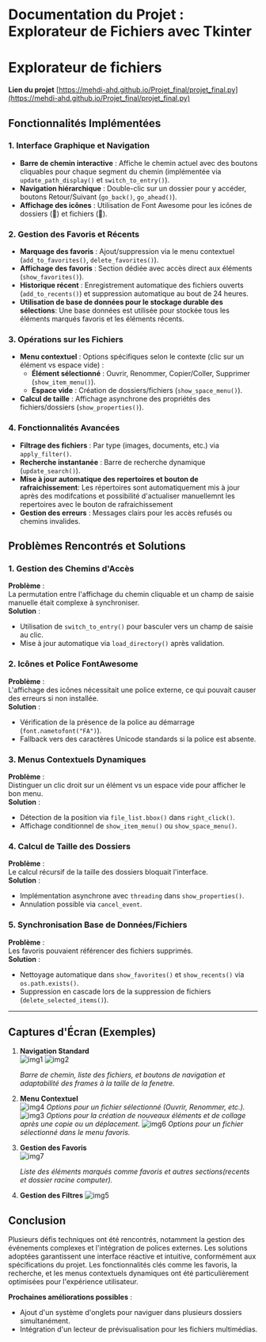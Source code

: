 # Documentation du Projet : Explorateur de Fichiers avec Tkinter

# Explorateur de fichiers
**Lien du projet**
[https://mehdi-ahd.github.io/Projet_final/projet_final.py](https://mehdi-ahd.github.io/Projet_final/projet_final.py)

## Fonctionnalités Implémentées

### 1. Interface Graphique et Navigation
- **Barre de chemin interactive** : Affiche le chemin actuel avec des boutons cliquables pour chaque segment du chemin (implémentée via `update_path_display()` et `switch_to_entry()`).
- **Navigation hiérarchique** : Double-clic sur un dossier pour y accéder, boutons Retour/Suivant (`go_back()`, `go_ahead()`).
- **Affichage des icônes** : Utilisation de Font Awesome pour les icônes de dossiers (📁) et fichiers (📄).

### 2. Gestion des Favoris et Récents
- **Marquage des favoris** : Ajout/suppression via le menu contextuel (`add_to_favorites()`, `delete_favorites()`).
- **Affichage des favoris** : Section dédiée avec accès direct aux éléments (`show_favorites()`).
- **Historique récent** : Enregistrement automatique des fichiers ouverts (`add_to_recents()`) et suppression automatique au bout de 24 heures.
- **Utilisation de base de données pour le stockage durable des sélections**: Une base données est utilisée pour stockée tous les éléments marqués favoris et les éléments récents.

### 3. Opérations sur les Fichiers
- **Menu contextuel** : Options spécifiques selon le contexte (clic sur un élément vs espace vide) :
  - **Élément sélectionné** : Ouvrir, Renommer, Copier/Coller, Supprimer (`show_item_menu()`).
  - **Espace vide** : Création de dossiers/fichiers (`show_space_menu()`).
- **Calcul de taille** : Affichage asynchrone des propriétés des fichiers/dossiers (`show_properties()`).

### 4. Fonctionnalités Avancées
- **Filtrage des fichiers** : Par type (images, documents, etc.) via `apply_filter()`.
- **Recherche instantanée** : Barre de recherche dynamique (`update_search()`).
- **Mise à jour automatique des repertoires et bouton de rafraichissement**: Les répertoires sont automatiquement mis à jour après des modifcations et possibilité d'actualiser manuellemnt les repertoires avec le bouton de rafraichissement
- **Gestion des erreurs** : Messages clairs pour les accès refusés ou chemins invalides.
  

## Problèmes Rencontrés et Solutions

### 1. Gestion des Chemins d'Accès
**Problème** :  
La permutation entre l'affichage du chemin cliquable et un champ de saisie manuelle était complexe à synchroniser.  
**Solution** :  
- Utilisation de `switch_to_entry()` pour basculer vers un champ de saisie au clic.
- Mise à jour automatique via `load_directory()` après validation.

### 2. Icônes et Police FontAwesome
**Problème** :  
L'affichage des icônes nécessitait une police externe, ce qui pouvait causer des erreurs si non installée.  
**Solution** :  
- Vérification de la présence de la police au démarrage (`font.nametofont("FA")`).
- Fallback vers des caractères Unicode standards si la police est absente.

### 3. Menus Contextuels Dynamiques
**Problème** :  
Distinguer un clic droit sur un élément vs un espace vide pour afficher le bon menu.  
**Solution** :  
- Détection de la position via `file_list.bbox()` dans `right_click()`.
- Affichage conditionnel de `show_item_menu()` ou `show_space_menu()`.

### 4. Calcul de Taille des Dossiers
**Problème** :  
Le calcul récursif de la taille des dossiers bloquait l'interface.  
**Solution** :  
- Implémentation asynchrone avec `threading` dans `show_properties()`.
- Annulation possible via `cancel_event`.

### 5. Synchronisation Base de Données/Fichiers
**Problème** :  
Les favoris pouvaient référencer des fichiers supprimés.  
**Solution** :  
- Nettoyage automatique dans `show_favorites()` et `show_recents()` via `os.path.exists()`.
- Suppression en cascade lors de la suppression de fichiers (`delete_selected_items()`).

---

## Captures d'Écran (Exemples)
1. **Navigation Standard**  
     ![img1](https://github.com/user-attachments/assets/7f72e9ce-5227-4dbb-85c0-2139c1a4c8b2)
     ![img2](https://github.com/user-attachments/assets/9fc20a87-30d6-4b9e-af29-2ae6855ae6de)

   *Barre de chemin, liste des fichiers, et boutons de navigation et adaptabilité des frames à la taille de la fenetre.*

2. **Menu Contextuel**  
   ![img4](https://github.com/user-attachments/assets/c814ce19-45f9-42a3-bc77-1d262bd24fe8)
   *Options pour un fichier sélectionné (Ouvrir, Renommer, etc.).*
   ![img3](https://github.com/user-attachments/assets/9731b36a-05c8-46b7-aa3d-e363ffed844d)
   *Options pour la création de nouveaux éléments et de collage après une copie ou un déplacement.*
   ![img6](https://github.com/user-attachments/assets/bab95f19-ab6d-46f0-86ca-246bdc80f023)
   *Options pour un fichier sélectionné dans le menu favoris.*
   
4. **Gestion des Favoris**  
     ![img7](https://github.com/user-attachments/assets/fde7ce0e-4497-4524-8bc1-b37f6207ae69)

   *Liste des éléments marqués comme favoris et autres sections(recents et dossier racine computer).*
5. **Gestion des Filtres**
   ![img5](https://github.com/user-attachments/assets/042146f0-a108-4824-ad26-7a63f6bc9491)

## Conclusion
Plusieurs défis techniques ont été rencontrés, notamment la gestion des événements complexes et l'intégration de polices externes. Les solutions adoptées garantissent une interface réactive et intuitive, conformément aux spécifications du projet. Les fonctionnalités clés comme les favoris, la recherche, et les menus contextuels dynamiques ont été particulièrement optimisées pour l'expérience utilisateur.

**Prochaines améliorations possibles** :  
- Ajout d'un système d'onglets pour naviguer dans plusieurs dossiers simultanément.
- Intégration d'un lecteur de prévisualisation pour les fichiers multimédias.


